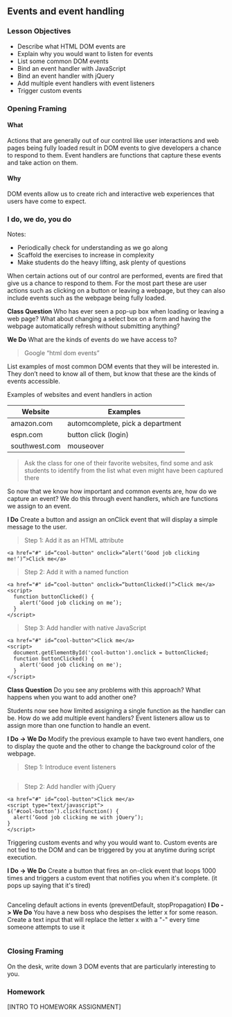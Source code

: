 
## Events and event handling

### Lesson Objectives

* Describe what HTML DOM events are
* Explain why you would want to listen for events 
* List some common DOM events
* Bind an event handler with JavaScript
* Bind an event handler with jQuery
* Add multiple event handlers with event listeners
* Trigger custom events

### Opening Framing
#### What
Actions that are generally out of our control like user interactions and web pages being fully loaded result in DOM events to give developers a chance to respond to them. Event handlers are functions that capture these events and take action on them.

#### Why
DOM events allow us to create rich and interactive web experiences that users have come to expect.

### I do, we do, you do
Notes: 
* Periodically check for understanding as we go along
* Scaffold the exercises to increase in complexity
* Make students do the heavy lifting, ask plenty of questions

When certain actions out of our control are performed, events are fired that give us a chance to respond to them. For the most part these are user actions such as clicking on a button or leaving a webpage, but they can also include events such as the webpage being fully loaded. 

**Class Question** 
Who has ever seen a pop-up box when loading or leaving a web page? What about changing a select box on a form and having the webpage automatically refresh without submitting anything?

**We Do**
What are the kinds of events do we have access to? 
> Google “html dom events”

List examples of most common DOM events that they will be interested in. They don’t need to know all of them, but know that these are the kinds of events accessible.

Examples of websites and event handlers in action

Website       | Examples
------------- | ---------------------------------
amazon.com    | automcomplete, pick a department
espn.com      | button click (login)
southwest.com | mouseover 

> Ask the class for one of their favorite websites, find some and ask students to identify from the list what even might have been captured there 

So now that we know how important and common events are, how do we capture an event? We do this through event handlers, which are functions we assign to an event. 

**I Do** Create a button and assign an onClick event that will display a simple message to the user.

> Step 1: Add it as an HTML attribute 
```
<a href="#" id=“cool-button" onclick=“alert(‘Good job clicking me!’)”>Click me</a>
```

> Step 2: Add it with a named function
```
<a href="#" id=“cool-button" onclick=“buttonClicked()”>Click me</a>
<script> 
  function buttonClicked() { 
    alert(‘Good job clicking on me’); 
  } 
</script>
```

> Step 3: Add handler with native JavaScript
```
<a href="#" id=“cool-button">Click me</a>
<script> 
  document.getElementById('cool-button').onclick = buttonClicked;
  function buttonClicked() { 
    alert('Good job clicking on me'); 
  } 
</script>
```

**Class Question** Do you see any problems with this approach? What happens when you want to add another one?

Students now see how limited assigning a single function as the handler can be. How do we add multiple event handlers? Event listeners allow us to assign more than one function to handle an event. 

**I Do -> We Do**
Modify the previous example to have two event handlers, one to display the quote and the other to change the background color of the webpage.

> Step 1: Introduce event listeners
```

```

> Step 2: Add handler with jQuery
```
<a href="#" id=“cool-button">Click me</a>
<script type="text/javascript">
$(‘#cool-button’).click(function() { 
  alert(‘Good job clicking me with jQuery’); 
} 
</script>
``` 
Triggering custom events and why you would want to. Custom events are not tied to the DOM and can be triggered by you at anytime during script execution. 

**I Do -> We Do**
Create a button that fires an on-click event that loops 1000 times and triggers a custom event that notifies you when it's complete. (it pops up saying that it's tired) 

```

```

Canceling default actions in events (preventDefault, stopPropagation)
**I Do -> We Do**
You have a new boss who despises the letter x for some reason. Create a text input that will replace the letter x with a "-" every time someone attempts to use it

```

```

### Closing Framing
On the desk, write down 3 DOM events that are particularly interesting to you.

### Homework
[INTRO TO HOMEWORK ASSIGNMENT]
